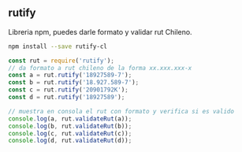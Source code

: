 ## rutify
Libreria npm, puedes darle formato y validar rut Chileno.

```bash
npm install --save rutify-cl
```

```js
const rut = require('rutify');
// da formato a rut chileno de la forma xx.xxx.xxx-x
const a = rut.rutify('18927589-7');
const b = rut.rutify('18.927.589-7');
const c = rut.rutify('20901792K');
const d = rut.rutify('18927589');

// muestra en consola el rut con formato y verifica si es valido
console.log(a, rut.validateRut(a));
console.log(b, rut.validateRut(b));
console.log(c, rut.validateRut(c));
console.log(d, rut.validateRut(d));
